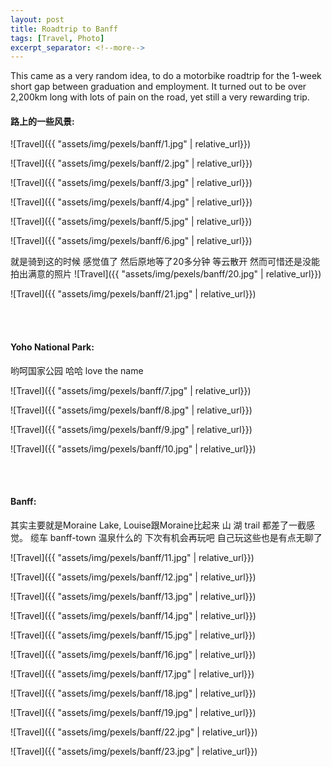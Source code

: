 ```yaml
---
layout: post
title: Roadtrip to Banff
tags: [Travel, Photo]
excerpt_separator: <!--more-->
---
```


This came as a very random idea, to do a motorbike roadtrip for the 1-week short gap between graduation and employment. It turned out to be over 2,200km long with lots of pain on the road, yet still a very rewarding trip. <br/>   
<!--more-->
  
#### 路上的一些风景:  
![Travel]({{ "assets/img/pexels/banff/1.jpg" | relative_url}})

![Travel]({{ "assets/img/pexels/banff/2.jpg" | relative_url}})

![Travel]({{ "assets/img/pexels/banff/3.jpg" | relative_url}})

![Travel]({{ "assets/img/pexels/banff/4.jpg" | relative_url}})

![Travel]({{ "assets/img/pexels/banff/5.jpg" | relative_url}})

![Travel]({{ "assets/img/pexels/banff/6.jpg" | relative_url}})

就是骑到这的时候 感觉值了 然后原地等了20多分钟  等云散开 然而可惜还是没能拍出满意的照片
![Travel]({{ "assets/img/pexels/banff/20.jpg" | relative_url}})

![Travel]({{ "assets/img/pexels/banff/21.jpg" | relative_url}})


<br/> 
<br/> 

#### Yoho National Park:  
哟呵国家公园 哈哈 love the name

![Travel]({{ "assets/img/pexels/banff/7.jpg" | relative_url}})

![Travel]({{ "assets/img/pexels/banff/8.jpg" | relative_url}})

![Travel]({{ "assets/img/pexels/banff/9.jpg" | relative_url}})

![Travel]({{ "assets/img/pexels/banff/10.jpg" | relative_url}})

<br/> 
<br/> 

#### Banff:   
其实主要就是Moraine Lake, Louise跟Moraine比起来 山 湖 trail 都差了一截感觉。  缆车 banff-town 温泉什么的 下次有机会再玩吧  自己玩这些也是有点无聊了  

![Travel]({{ "assets/img/pexels/banff/11.jpg" | relative_url}})

![Travel]({{ "assets/img/pexels/banff/12.jpg" | relative_url}})

![Travel]({{ "assets/img/pexels/banff/13.jpg" | relative_url}})

![Travel]({{ "assets/img/pexels/banff/14.jpg" | relative_url}})

![Travel]({{ "assets/img/pexels/banff/15.jpg" | relative_url}})

![Travel]({{ "assets/img/pexels/banff/16.jpg" | relative_url}})

![Travel]({{ "assets/img/pexels/banff/17.jpg" | relative_url}})

![Travel]({{ "assets/img/pexels/banff/18.jpg" | relative_url}})

![Travel]({{ "assets/img/pexels/banff/19.jpg" | relative_url}})

![Travel]({{ "assets/img/pexels/banff/22.jpg" | relative_url}})

![Travel]({{ "assets/img/pexels/banff/23.jpg" | relative_url}})
